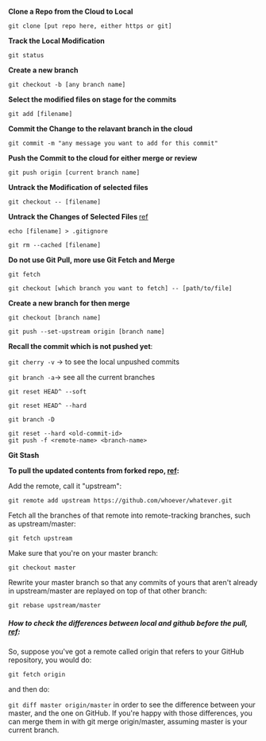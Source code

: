 **Clone a Repo from the Cloud to Local**

`git clone [put repo here, either https or git]` 

**Track the Local Modification**

`git status`

**Create a new branch**

`git checkout -b [any branch name]` 

**Select the modified files on stage for the commits**

`git add [filename]`

**Commit the Change to the relavant branch in the cloud**

`git commit -m "any message you want to add for this commit"` 

**Push the Commit to the cloud for either merge or review**

`git push origin [current branch name]` 

**Untrack the Modification of selected files <Single time>**

`git checkout -- [filename]`

**Untrack the Changes of Selected Files <Permantly>** [ref](https://docs.microsoft.com/en-us/azure/devops/repos/git/ignore-files?view=azure-devops&tabs=visual-studio)

``echo [filename] > .gitignore``

`git rm --cached [filename]`



**Do not use Git Pull, more use Git Fetch and Merge**

`git fetch`

`git checkout [which branch you want to fetch] -- [path/to/file]`



**Create a new branch for then merge**

`git checkout [branch name]`

`git push --set-upstream origin [branch name]`



**Recall the commit which is not pushed yet**:

`git cherry -v` -> to see the local unpushed commits





`git branch -a`-> see all the current branches

`git reset HEAD^ --soft`  

`git reset HEAD^ --hard`



`git branch -D`



```
git reset --hard <old-commit-id>
git push -f <remote-name> <branch-name>
```



**Git Stash**





**To pull the updated contents from forked repo, [ref](https://stackoverflow.com/questions/7244321/how-do-i-update-a-github-forked-repository):**

Add the remote, call it "upstream":

`git remote add upstream https://github.com/whoever/whatever.git`

Fetch all the branches of that remote into remote-tracking branches, such as upstream/master:

`git fetch upstream`

Make sure that you're on your master branch:

`git checkout master`

Rewrite your master branch so that any commits of yours that aren't already in upstream/master are replayed on top of that other branch:

`git rebase upstream/master`



##### How to check the differences between local and github before the pull, [ref](https://stackoverflow.com/questions/6000919/how-to-check-the-differences-between-local-and-github-before-the-pull):

So, suppose you've got a remote called origin that refers to your GitHub repository, you would do:

`git fetch origin` 

and then do:

`git diff master origin/master`
in order to see the difference between your master, and the one on GitHub. If you're happy with those differences, you can merge them in with git merge origin/master, assuming master is your current branch.





